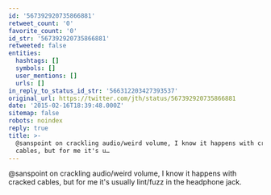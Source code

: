 ```yaml
---
id: '567392920735866881'
retweet_count: '0'
favorite_count: '0'
id_str: '567392920735866881'
retweeted: false
entities:
  hashtags: []
  symbols: []
  user_mentions: []
  urls: []
in_reply_to_status_id_str: '566312203427393537'
original_url: https://twitter.com/jth/status/567392920735866881
date: '2015-02-16T18:39:48.000Z'
sitemap: false
robots: noindex
reply: true
title: >-
  @sanspoint on crackling audio/weird volume, I know it happens with cracked
  cables, but for me it's u…
---
```


@sanspoint on crackling audio/weird volume, I know it happens with cracked cables, but for me it's usually lint/fuzz in the headphone jack.